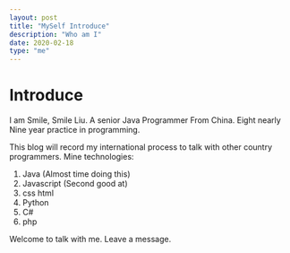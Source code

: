 ```yaml
---
layout: post
title: "MySelf Introduce"
description: "Who am I"
date: 2020-02-18
type: "me"
---
```

# Introduce 
I am Smile, Smile Liu. A senior Java Programmer From China. Eight nearly Nine year practice in programming. <p>
This blog will record my international process to talk with other country programmers.
Mine technologies:<p>
1. Java (Almost time doing this)
2. Javascript (Second good at)
3. css html 
4. Python
5. C#
6. php
<p>

Welcome to talk with me. Leave a message.
